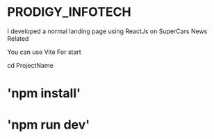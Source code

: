 # PRODIGY_INFOTECH
I developed a normal landing page using ReactJs on SuperCars News Related


You can use Vite
For start

cd ProjectName
# 'npm install'
# 'npm run dev'
